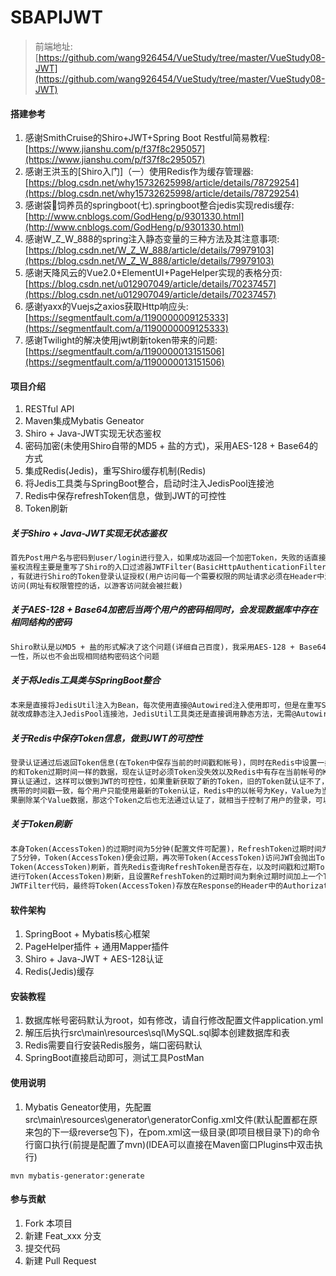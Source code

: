 # SBAPIJWT

> 前端地址:[https://github.com/wang926454/VueStudy/tree/master/VueStudy08-JWT](https://github.com/wang926454/VueStudy/tree/master/VueStudy08-JWT)

#### 搭建参考

1. 感谢SmithCruise的Shiro+JWT+Spring Boot Restful简易教程:[https://www.jianshu.com/p/f37f8c295057](https://www.jianshu.com/p/f37f8c295057)
2. 感谢王洪玉的[Shiro入门]（一）使用Redis作为缓存管理器:[https://blog.csdn.net/why15732625998/article/details/78729254](https://blog.csdn.net/why15732625998/article/details/78729254)
3. 感谢袋🐴饲养员的springboot(七).springboot整合jedis实现redis缓存:[http://www.cnblogs.com/GodHeng/p/9301330.html](http://www.cnblogs.com/GodHeng/p/9301330.html)
4. 感谢W_Z_W_888的spring注入静态变量的三种方法及其注意事项:[https://blog.csdn.net/W_Z_W_888/article/details/79979103](https://blog.csdn.net/W_Z_W_888/article/details/79979103)
5. 感谢天降风云的Vue2.0+ElementUI+PageHelper实现的表格分页:[https://blog.csdn.net/u012907049/article/details/70237457](https://blog.csdn.net/u012907049/article/details/70237457)
6. 感谢yaxx的Vuejs之axios获取Http响应头:[https://segmentfault.com/a/1190000009125333](https://segmentfault.com/a/1190000009125333)
7. 感谢Twilight的解决使用jwt刷新token带来的问题:[https://segmentfault.com/a/1190000013151506](https://segmentfault.com/a/1190000013151506)

#### 项目介绍

1. RESTful API
2. Maven集成Mybatis Geneator
3. Shiro + Java-JWT实现无状态鉴权
4. 密码加密(未使用Shiro自带的MD5 + 盐的方式)，采用AES-128 + Base64的方式
5. 集成Redis(Jedis)，重写Shiro缓存机制(Redis)
6. 将Jedis工具类与SpringBoot整合，启动时注入JedisPool连接池
7. Redis中保存refreshToken信息，做到JWT的可控性
8. Token刷新

##### 关于Shiro + Java-JWT实现无状态鉴权
```txt
首先Post用户名与密码到user/login进行登入，如果成功返回一个加密Token，失败的话直接返回401错误，以后访问都带上这个Token即可
鉴权流程主要是重写了Shiro的入口过滤器JWTFilter(BasicHttpAuthenticationFilter)，判断Header里面是否包含Authorization字段
，有就进行Shiro的Token登录认证授权(用户访问每一个需要权限的网址请求必须在Header中添加Authorization字段)，没有就以游客直接
访问(网址有权限管控的话，以游客访问就会被拦截)
```

##### 关于AES-128 + Base64加密后当两个用户的密码相同时，会发现数据库中存在相同结构的密码
```txt
Shiro默认是以MD5 + 盐的形式解决了这个问题(详细自己百度)，我采用AES-128 + Base64是以帐号+密码的形式进行加密，因为帐号具有唯
一性，所以也不会出现相同结构密码这个问题
```

##### 关于将Jedis工具类与SpringBoot整合
```txt
本来是直接将JedisUtil注入为Bean，每次使用直接@Autowired注入使用即可，但是在重写Shiro的CustomCache无法注入JedisUtil，所以
就改成静态注入JedisPool连接池，JedisUtil工具类还是直接调用静态方法，无需@Autowired注入
```

##### 关于Redis中保存Token信息，做到JWT的可控性
```txt
登录认证通过后返回Token信息(在Token中保存当前的时间戳和帐号)，同时在Redis中设置一条以帐号为Key，Value为当前时间戳(登录时间)
的和Token过期时间一样的数据，现在认证时必须Token没失效以及Redis中有存在当前帐号的Key数据并且时间戳和Token信息中时间戳一致才
算认证通过，这样可以做到JWT的可控性，如果重新获取了新的Token，旧的Token就认证不了，因为Redis中的时间戳只和最新的Token信息中
携带的时间戳一致，每个用户只能使用最新的Token认证，Redis中的以帐号为Key，Value为当前时间戳的数据可以用来判断用户是否在线，如
果删除某个Value数据，那这个Token之后也无法通过认证了，就相当于控制了用户的登录，可以剔除用户
```

##### 关于Token刷新
```txt
本身Token(AccessToken)的过期时间为5分钟(配置文件可配置)，RefreshToken过期时间为30分钟(配置文件可配置)，当登录后操作时间到
了5分钟，Token(AccessToken)便会过期，再次带Token(AccessToken)访问JWT会抛出TokenExpiredException异常说明Token过期，开始
Token(AccessToken)刷新，首先Redis查询RefreshToken是否存在，以及时间戳和过期Token所携带的时间戳是否一致，如果存在且一致就
进行Token(AccessToken)刷新，且设置RefreshToken的过期时间为剩余过期时间加上一个Token(AccessToken)的过期时间，主要详情查看
JWTFilter代码，最终将Token(AccessToken)存放在Response的Header中的Authorization返回
```

#### 软件架构

1. SpringBoot + Mybatis核心框架
2. PageHelper插件 + 通用Mapper插件
3. Shiro + Java-JWT + AES-128认证
4. Redis(Jedis)缓存

#### 安装教程

1. 数据库帐号密码默认为root，如有修改，请自行修改配置文件application.yml
2. 解压后执行src\main\resources\sql\MySQL.sql脚本创建数据库和表
3. Redis需要自行安装Redis服务，端口密码默认
4. SpringBoot直接启动即可，测试工具PostMan

#### 使用说明

1. Mybatis Geneator使用，先配置src\main\resources\generator\generatorConfig.xml文件(默认配置都在原来包的下一级reverse包下)，在pom.xml这一级目录(即项目根目录下)的命令行窗口执行(前提是配置了mvn)(IDEA可以直接在Maven窗口Plugins中双击执行)
```
mvn mybatis-generator:generate
```

#### 参与贡献

1. Fork 本项目
2. 新建 Feat_xxx 分支
3. 提交代码
4. 新建 Pull Request
